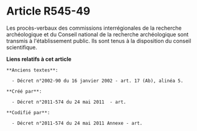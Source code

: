 # Article R545-49

Les procès-verbaux des commissions interrégionales de la recherche archéologique et du Conseil national de la recherche
archéologique sont transmis à l'établissement public. Ils sont tenus à la disposition du conseil scientifique.

**Liens relatifs à cet article**

	**Anciens textes**:

	  - Décret n°2002-90 du 16 janvier 2002 - art. 17 (Ab), alinéa 5.

	**Créé par**:

	  - Décret n°2011-574 du 24 mai 2011  - art.

	**Codifié par**:

	  - Décret n°2011-574 du 24 mai 2011 Annexe - art.
